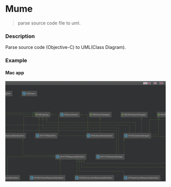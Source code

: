 # Mume

> parse source code file to uml.


### Description

Parse source code (Objective-C) to UML(Class Diagram).

### Example

#### Mac app
![AFNetworking](https://raw.githubusercontent.com/AwayQu/idle/master/imgs/Mume1.0.0-1.png)





